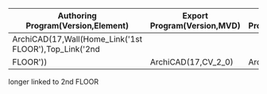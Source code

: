 |Authoring Program(Version,Element)|Export Program(Version,MVD)|Import Program(Version,MVD)|Data Translation|Notes...............................................|  
| --- | --- | --- | ------------------- | -------------- |
|ArchiCAD(17,Wall(Home_Link('1st FLOOR'),Top_Link('2nd
FLOOR'))|ArchiCAD(17,CV_2_0)|ArchiCAD(17,CV_2_0)|Partial|Top of wall no
longer linked to 2nd FLOOR

